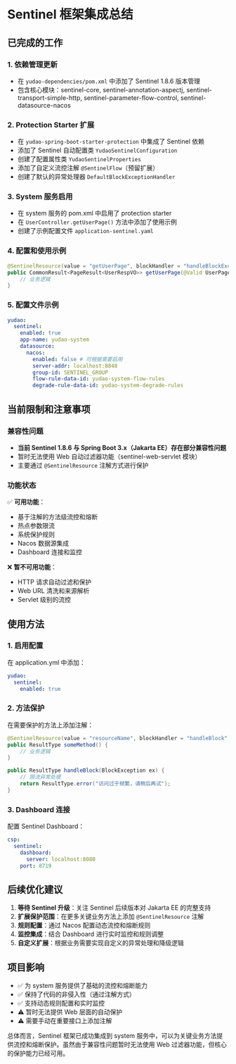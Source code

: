 # Sentinel 框架集成总结

## 已完成的工作

### 1. 依赖管理更新
- 在 `yudao-dependencies/pom.xml` 中添加了 Sentinel 1.8.6 版本管理
- 包含核心模块：sentinel-core, sentinel-annotation-aspectj, sentinel-transport-simple-http, sentinel-parameter-flow-control, sentinel-datasource-nacos

### 2. Protection Starter 扩展
- 在 `yudao-spring-boot-starter-protection` 中集成了 Sentinel 依赖
- 添加了 Sentinel 自动配置类 `YudaoSentinelConfiguration`
- 创建了配置属性类 `YudaoSentinelProperties`
- 添加了自定义流控注解 `@SentinelFlow`（预留扩展）
- 创建了默认的异常处理器 `DefaultBlockExceptionHandler`

### 3. System 服务启用
- 在 system 服务的 pom.xml 中启用了 protection starter
- 在 `UserController.getUserPage()` 方法中添加了使用示例
- 创建了示例配置文件 `application-sentinel.yaml`

### 4. 配置和使用示例
```java
@SentinelResource(value = "getUserPage", blockHandler = "handleBlockException", fallback = "handleFallback")
public CommonResult<PageResult<UserRespVO>> getUserPage(@Valid UserPageReqVO pageReqVO) {
    // 业务逻辑
}
```

### 5. 配置文件示例
```yaml
yudao:
  sentinel:
    enabled: true
    app-name: yudao-system
    datasource:
      nacos:
        enabled: false # 可根据需要启用
        server-addr: localhost:8848
        group-id: SENTINEL_GROUP
        flow-rule-data-id: yudao-system-flow-rules
        degrade-rule-data-id: yudao-system-degrade-rules
```

## 当前限制和注意事项

### 兼容性问题
- **当前 Sentinel 1.8.6 与 Spring Boot 3.x（Jakarta EE）存在部分兼容性问题**
- 暂时无法使用 Web 自动过滤器功能（sentinel-web-servlet 模块）
- 主要通过 `@SentinelResource` 注解方式进行保护

### 功能状态
✅ **可用功能**：
- 基于注解的方法级流控和熔断
- 热点参数限流
- 系统保护规则
- Nacos 数据源集成
- Dashboard 连接和监控

❌ **暂不可用功能**：
- HTTP 请求自动过滤和保护
- Web URL 清洗和来源解析
- Servlet 级别的流控

## 使用方法

### 1. 启用配置
在 application.yml 中添加：
```yaml
yudao:
  sentinel:
    enabled: true
```

### 2. 方法保护
在需要保护的方法上添加注解：
```java
@SentinelResource(value = "resourceName", blockHandler = "handleBlock")
public ResultType someMethod() {
    // 业务逻辑
}

public ResultType handleBlock(BlockException ex) {
    // 限流异常处理
    return ResultType.error("访问过于频繁，请稍后再试");
}
```

### 3. Dashboard 连接
配置 Sentinel Dashboard：
```yaml
csp:
  sentinel:
    dashboard:
      server: localhost:8080
    port: 8719
```

## 后续优化建议

1. **等待 Sentinel 升级**：关注 Sentinel 后续版本对 Jakarta EE 的完整支持
2. **扩展保护范围**：在更多关键业务方法上添加 `@SentinelResource` 注解
3. **规则配置**：通过 Nacos 配置动态流控和熔断规则
4. **监控集成**：结合 Dashboard 进行实时监控和规则调整
5. **自定义扩展**：根据业务需要实现自定义的异常处理和降级逻辑

## 项目影响

- ✅ 为 system 服务提供了基础的流控和熔断能力
- ✅ 保持了代码的非侵入性（通过注解方式）
- ✅ 支持动态规则配置和实时监控
- ⚠️ 暂时无法提供 Web 层面的自动保护
- ⚠️ 需要手动在重要接口上添加注解

总体而言，Sentinel 框架已成功集成到 system 服务中，可以为关键业务方法提供流控和熔断保护。虽然由于兼容性问题暂时无法使用 Web 过滤器功能，但核心的保护能力已经可用。